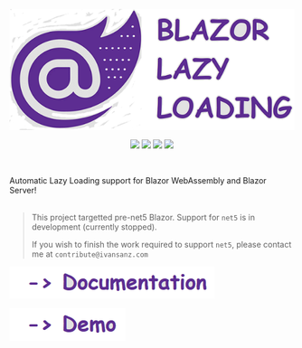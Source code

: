 <p align="center">
  <a href="https://github.com/isc30/blazor-lazy-loading">
    <img src="docs/img/logo.png?raw=true" />
  </a>
</p>
<p align="center">
    <a href="https://github.com/isc30/blazor-lazy-loading/actions?query=workflow%3A%22Release+-+Beta%22"><img src="https://img.shields.io/github/workflow/status/isc30/blazor-lazy-loading/Release%20-%20Beta/master?logo=github" /></a>
    <a href="https://www.nuget.org/packages?q=BlazorLazyLoading&prerel=false"><img src="https://img.shields.io/nuget/v/BlazorLazyLoading.Components?color=brightgreen&label=stable&logo=nuget" /></a>
    <a href="https://www.nuget.org/packages?q=BlazorLazyLoading&prerel=false"><img src="https://img.shields.io/nuget/dt/BlazorLazyLoading.Components?color=brightgreen&label=downloads&logo=nuget" /></a>
    <a href="https://www.nuget.org/packages?q=BlazorLazyLoading&prerel=true"><img src="https://img.shields.io/nuget/vpre/BlazorLazyLoading.Components?color=yellow&label=dev&logo=nuget" /></a>
</p>
<br/>

Automatic Lazy Loading support for Blazor WebAssembly and Blazor Server!<br/><br/>

> This project targetted pre-net5 Blazor. Support for `net5` is in development (currently stopped).
> 
> If you wish to finish the work required to support `net5`, please contact me at `contribute@ivansanz.com`

[![Documentation / Wiki](docs/img/documentation.png?raw=true)](https://github.com/isc30/blazor-lazy-loading/wiki)

[![Demo](docs/img/demo.png?raw=true)](https://isc30.github.io/blazor-lazy-loading/)
